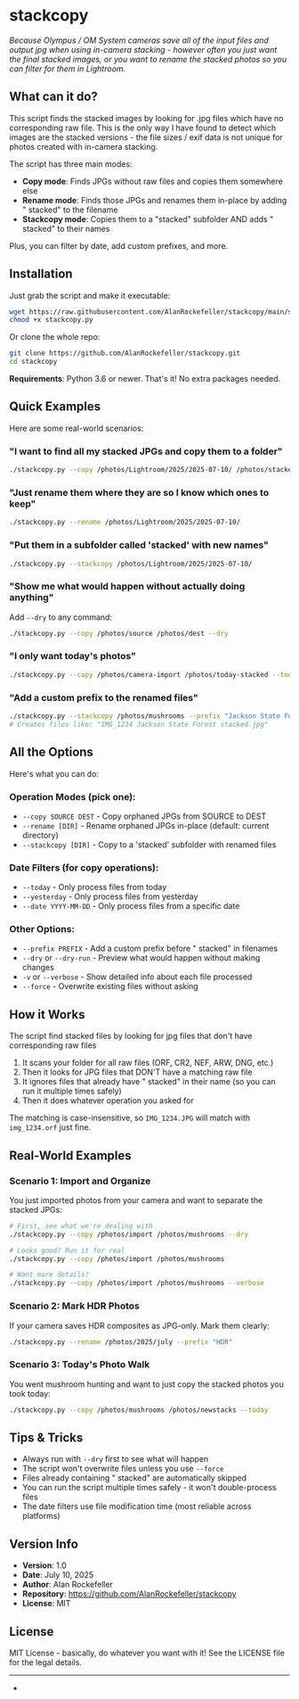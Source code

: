 # stackcopy

*Because Olympus / OM System cameras save all of the input files and output jpg when using in-camera stacking - however often you just want the final stacked images, or you want to rename the stacked photos so you can filter for them in Lightroom.*


## What can it do?

This script finds the stacked images by looking for .jpg files which have no corresponding raw file.   This is the only way I have found to detect which images are the stacked versions - the file sizes / exif data is not unique for photos created with in-camera stacking.

The script has three main modes:

- **Copy mode**: Finds JPGs without raw files and copies them somewhere else
- **Rename mode**: Finds those JPGs and renames them in-place by adding " stacked" to the filename
- **Stackcopy mode**: Copies them to a "stacked" subfolder AND adds " stacked" to their names

Plus, you can filter by date, add custom prefixes, and more. 

## Installation

Just grab the script and make it executable:

```bash
wget https://raw.githubusercontent.com/AlanRockefeller/stackcopy/main/stackcopy.py
chmod +x stackcopy.py
```

Or clone the whole repo:

```bash
git clone https://github.com/AlanRockefeller/stackcopy.git
cd stackcopy
```

**Requirements**: Python 3.6 or newer. That's it! No extra packages needed.

## Quick Examples

Here are some real-world scenarios:

### "I want to find all my stacked JPGs and copy them to a folder"

```bash
./stackcopy.py --copy /photos/Lightroom/2025/2025-07-10/ /photos/stacked-images
```

### "Just rename them where they are so I know which ones to keep"

```bash
./stackcopy.py --rename /photos/Lightroom/2025/2025-07-10/
```

### "Put them in a subfolder called 'stacked' with new names"

```bash
./stackcopy.py --stackcopy /photos/Lightroom/2025/2025-07-10/
```

### "Show me what would happen without actually doing anything"

Add `--dry` to any command:

```bash
./stackcopy.py --copy /photos/source /photos/dest --dry
```

### "I only want today's photos"

```bash
./stackcopy.py --copy /photos/camera-import /photos/today-stacked --today
```

### "Add a custom prefix to the renamed files"

```bash
./stackcopy.py --stackcopy /photos/mushrooms --prefix "Jackson State Forest"
# Creates files like: "IMG_1234 Jackson State Forest stacked.jpg"
```

## All the Options

Here's what you can do:

### Operation Modes (pick one):
- `--copy SOURCE DEST` - Copy orphaned JPGs from SOURCE to DEST
- `--rename [DIR]` - Rename orphaned JPGs in-place (default: current directory)
- `--stackcopy [DIR]` - Copy to a 'stacked' subfolder with renamed files

### Date Filters (for copy operations):
- `--today` - Only process files from today
- `--yesterday` - Only process files from yesterday  
- `--date YYYY-MM-DD` - Only process files from a specific date

### Other Options:
- `--prefix PREFIX` - Add a custom prefix before " stacked" in filenames
- `--dry` or `--dry-run` - Preview what would happen without making changes
- `-v` or `--verbose` - Show detailed info about each file processed
- `--force` - Overwrite existing files without asking

## How it Works

The script find stacked files by looking for jpg files that don't have corresponding raw files

1. It scans your folder for all raw files (ORF, CR2, NEF, ARW, DNG, etc.)
2. Then it looks for JPG files that DON'T have a matching raw file
3. It ignores files that already have " stacked" in their name (so you can run it multiple times safely)
4. Then it does whatever operation you asked for

The matching is case-insensitive, so `IMG_1234.JPG` will match with `img_1234.orf` just fine.

## Real-World Examples

### Scenario 1: Import and Organize
You just imported photos from your camera and want to separate the stacked JPGs:

```bash
# First, see what we're dealing with
./stackcopy.py --copy /photos/import /photos/mushrooms --dry

# Looks good? Run it for real
./stackcopy.py --copy /photos/import /photos/mushrooms

# Want more details?
./stackcopy.py --copy /photos/import /photos/mushrooms --verbose
```

### Scenario 2: Mark HDR Photos
If your camera saves HDR composites as JPG-only. Mark them clearly:

```bash
./stackcopy.py --rename /photos/2025/july --prefix "HDR"
```

### Scenario 3: Today's Photo Walk
You went mushroom hunting and want to just copy the stacked photos you took today:

```bash
./stackcopy.py --copy /photos/mushrooms /photos/newstacks --today
```

## Tips & Tricks

- Always run with `--dry` first to see what will happen
- The script won't overwrite files unless you use `--force`
- Files already containing " stacked" are automatically skipped
- You can run the script multiple times safely - it won't double-process files
- The date filters use file modification time (most reliable across platforms)

## Version Info

- **Version**: 1.0
- **Date**: July 10, 2025
- **Author**: Alan Rockefeller
- **Repository**: https://github.com/AlanRockefeller/stackcopy
- **License**: MIT

## License

MIT License - basically, do whatever you want with it! See the LICENSE file for the legal details.

---

*
